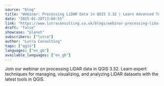 ```yaml
---
source: "blog"
title: "Webinar: Processing LiDAR Data in QGIS 3.32 | Learn Advanced Techniques"
date: "2025-01-20T13:00:55"
link: "https://www.lutraconsulting.co.uk/blogs/webinar-processing-lidar-data-in-qgis-3-32?utm_source=qgis"
draft: "false"
showcase: "planet"
subscribers: ["lutra"]
author: "Lutra Consulting"
tags: ["qgis"]
languages: ["en_gb"]
available_languages: ["en_gb"]
---
```


Join our webinar on processing LiDAR data in QGIS 3.32. Learn expert techniques for managing, visualizing, and analyzing LiDAR datasets with the latest tools in QGIS.
